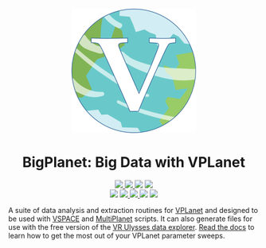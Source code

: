 <p align="center">
  <img width = "250" src="docs/VPLanetLogo.png?raw=true"/>
</p>

<h1 align="center">BigPlanet: Big Data with VPLanet</h1>

<p align="center">
  <a href="https://VirtualPlanetaryLaboratory.github.io/bigplanet/">
    <img src="https://img.shields.io/badge/read-the_docs-blue.svg?style=flat">
  </a>
  <a href="https://github.com/VirtualPlanetaryLaboratory/bigplanet/actions/workflows/docs.yml">
    <img src="https://github.com/VirtualPlanetaryLaboratory/bigplanet/actions/workflows/docs.yml/badge.svg">
  </a> 
  <a href="LICENSE"><img src="https://img.shields.io/badge/license-MIT-purple.svg"></a>
  <a href="https://VirtualPlanetaryLaboratory.github.io/vplanet/conduct.html">
    <img src="https://img.shields.io/badge/Code%20of-Conduct-7d93c7.svg">
  </a>
  <br>
  <img src="https://img.shields.io/badge/Unit%20Tests-5-darkblue.svg">
  <a href="https://github.com/VirtualPlanetaryLaboratory/bigplanet/actions/workflows/tests.yml">
    <img src="https://github.com/VirtualPlanetaryLaboratory/bigplanet/actions/workflows/tests.yml/badge.svg">
  </a>
  <a href="https://github.com/VirtualPlanetaryLaboratory/bigplanet/actions/workflows/pip-install.yml">
    <img src="https://github.com/VirtualPlanetaryLaboratory/bigplanet/actions/workflows/pip-install.yml/badge.svg">
  </a>
  <img src="https://img.shields.io/badge/Python-3.6--3.9-orange.svg">
  <img src = "https://img.shields.io/badge/Platforms-Linux_|%20macOS-darkgreen.svg?style=flat">
</p>

A suite of data analysis and extraction routines for [VPLanet](https://github.com/VirtualPlanetaryLaboratory/vplanet) and designed to be used with [VSPACE](https://github.com/VirtualPlanetaryLaboratory/vspace) and [MultiPlanet](https://github.com/VirtualPlanetaryLaboratory/multi-planet) scripts. It can also generate files for use with the free version of the [VR Ulysses data explorer](https://www.vrulysses.com/download-ulysses). [Read the docs](https://VirtualPlanetaryLaboratory.github.io/bigplanet/) to learn how to get the most out of your VPLanet parameter sweeps.
